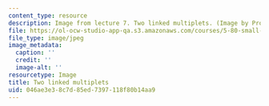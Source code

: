 ```yaml
---
content_type: resource
description: Image from lecture 7. Two linked multiplets. (Image by Prof. Robert Field.)
file: https://ol-ocw-studio-app-qa.s3.amazonaws.com/courses/5-80-small-molecule-spectroscopy-and-dynamics-fall-2008/046ae3e38c7d85ed7397118f80b14aa9_chp_2_link_multi.jpg
file_type: image/jpeg
image_metadata:
  caption: ''
  credit: ''
  image-alt: ''
resourcetype: Image
title: Two linked multiplets
uid: 046ae3e3-8c7d-85ed-7397-118f80b14aa9
---
```

